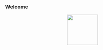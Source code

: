 ### Welcome

<div id="header" align="center">
  <img src="https://viralapk.com/30-fresh-out-of-the-oven-memes-of-the-week-to-make-you-laugh/" width="100"/>
</div>

<!--


**Soniapotato/Soniapotato** is a ✨ _special_ ✨ repository because its `README.md` (this file) appears on your GitHub profile.

Here are some ideas to get you started:

- 🔭 I’m currently working on ...
- 🌱 I’m currently learning ...
- 👯 I’m looking to collaborate on ...
- 🤔 I’m looking for help with ...
- 💬 Ask me about ...
- 📫 How to reach me: ...
- 😄 Pronouns: ...
- ⚡ Fun fact: ...
-->
